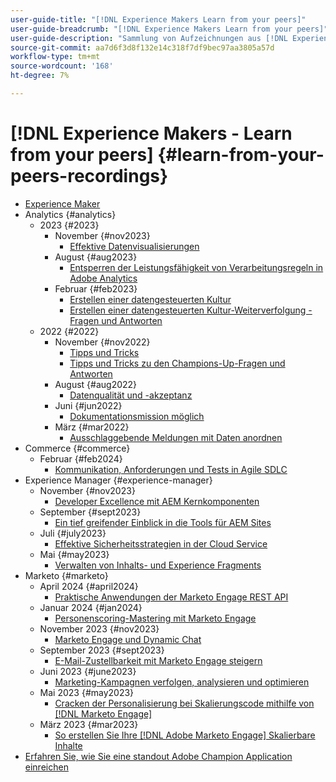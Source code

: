 ```yaml
---
user-guide-title: "[!DNL Experience Makers Learn from your peers]"
user-guide-breadcrumb: "[!DNL Experience Makers Learn from your peers]"
user-guide-description: "Sammlung von Aufzeichnungen aus [!DNL Experience Makers Learn from your peers]"
source-git-commit: aa7d6f3d8f132e14c318f7df9bec97aa3805a57d
workflow-type: tm+mt
source-wordcount: '168'
ht-degree: 7%

---
```



# [!DNL Experience Makers - Learn from your peers] {#learn-from-your-peers-recordings}

+ [Experience Maker](overview.md)
+ Analytics {#analytics}
   + 2023 {#2023}
      + November {#nov2023}
         + [Effektive Datenvisualisierungen](analytics/nov2023/impactful-data-visualizations.md)
      + August {#aug2023}
         + [Entsperren der Leistungsfähigkeit von Verarbeitungsregeln in Adobe Analytics](analytics/aug2023/processing-rules.md)
      + Februar {#feb2023}
         + [Erstellen einer datengesteuerten Kultur](analytics/feb2023/data-driven-culture.md)
         + [Erstellen einer datengesteuerten Kultur-Weiterverfolgung - Fragen und Antworten](analytics/feb2023/data-driven-culture-q-and-a.md)
   + 2022 {#2022}
      + November {#nov2022}
         + [Tipps und Tricks](analytics/nov2022/tips-and-tricks.md)
         + [Tipps und Tricks zu den Champions-Up-Fragen und Antworten](analytics/nov2022/tips-and-tricks-q-and-a.md)
      + August {#aug2022}
         + [Datenqualität und -akzeptanz](analytics/aug2022/data-quality.md)
      + Juni {#jun2022}
         + [Dokumentationsmission möglich](analytics/june2022/mission-possible.md)
      + März {#mar2022}
         + [Ausschlaggebende Meldungen mit Daten anordnen](analytics/mar2022/stories-with-data.md)
+ Commerce {#commerce}
   + Februar {#feb2024}
      + [Kommunikation, Anforderungen und Tests in Agile SDLC](commerce/2024/agile-sdlc.md)
+ Experience Manager {#experience-manager}
   + November {#nov2023}
      + [Developer Excellence mit AEM Kernkomponenten](experience-manager/nov2023/core-components.md)
   + September {#sept2023}
      + [Ein tief greifender Einblick in die Tools für AEM Sites](experience-manager/sept2023/aem-sites-tools.md)
   + Juli {#july2023}
      + [Effektive Sicherheitsstrategien in der Cloud Service](experience-manager/july2023/effective-security-strategies-in-cloud-service.md)
   + Mai {#may2023}
      + [Verwalten von Inhalts- und Experience Fragments](experience-manager/may2023/mastering-content-and-experience-fragments.md)
+ Marketo {#marketo}
   + April 2024 {#april2024}
      + [Praktische Anwendungen der Marketo Engage REST API](marketo/april2024/practical-applications-of-marketo-engage-rest-api.md)
   + Januar 2024 {#jan2024}
      + [Personenscoring-Mastering mit Marketo Engage](marketo/jan2024/person-scoring-mastery.md)
   + November 2023 {#nov2023}
      + [Marketo Engage und Dynamic Chat](marketo/nov2023/dynamic-chat.md)
   + September 2023 {#sept2023}
      + [E-Mail-Zustellbarkeit mit Marketo Engage steigern](marketo/sept2023/email-deliverability.md)
   + Juni 2023 {#june2023}
      + [Marketing-Kampagnen verfolgen, analysieren und optimieren](marketo/june2023/marketing-campaigns.md)
   + Mai 2023 {#may2023}
      + [Cracken der Personalisierung bei Skalierungscode mithilfe von [!DNL Marketo Engage]](marketo/may2023/personalization-at-scale.md)
   + März 2023 {#mar2023}
      + [So erstellen Sie Ihre [!DNL Adobe Marketo Engage] Skalierbare Inhalte](marketo/mar2023/templates-tokens-teamwork.md)
+ [Erfahren Sie, wie Sie eine standout Adobe Champion Application einreichen](./adobe-champion-application.md)
